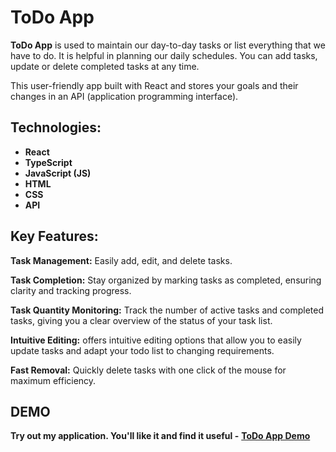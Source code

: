 # ToDo App
**ToDo App** is used to maintain our day-to-day tasks or list everything that we have to do. It is helpful in planning our daily schedules. You can add tasks, update or delete completed tasks at any time.

This user-friendly app built with React  and stores your goals and their changes in an API (application programming interface).

## Technologies:
* **React**
* **TypeScript**
* **JavaScript (JS)**
* **HTML**
* **CSS**
* **API**

## Key Features:

**Task Management:** Easily add, edit, and delete tasks.

**Task Completion:** Stay organized by marking tasks as completed, ensuring clarity and tracking progress.

**Task Quantity Monitoring:** Track the number of active tasks and completed tasks, giving you a clear overview of the status of your task list.

**Intuitive Editing:** offers intuitive editing options that allow you to easily update tasks and adapt your todo list to changing requirements.

**Fast Removal:** Quickly delete tasks with one click of the mouse for maximum efficiency.

## DEMO
**Try out my application. You'll like it and find it useful -**
**[ToDo App Demo](https://antonina-klishch.github.io/todo_application/)**
